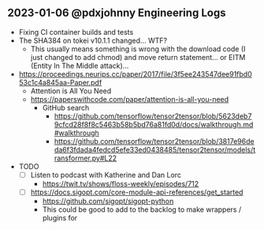 ## 2023-01-06 @pdxjohnny Engineering Logs

- Fixing CI container builds and tests
- The SHA384 on tokei v10.1.1 changed... WTF?
  - This usually means something is wrong with the download code (I just changed to add chmod) and move return statement... or EITM (Entity In The Middle attack)...
- https://proceedings.neurips.cc/paper/2017/file/3f5ee243547dee91fbd053c1c4a845aa-Paper.pdf
  - Attention is All You Need
  - https://paperswithcode.com/paper/attention-is-all-you-need
    - GitHub search
      - https://github.com/tensorflow/tensor2tensor/blob/5623deb79cfcd28f8f8c5463b58b5bd76a81fd0d/docs/walkthrough.md#walkthrough
      - https://github.com/tensorflow/tensor2tensor/blob/3817e96deda6f3fdada4fedcd5efe33ed0438485/tensor2tensor/models/transformer.py#L22
- TODO
  - [ ] Listen to podcast with Katherine and Dan Lorc
    - https://twit.tv/shows/floss-weekly/episodes/712
  - [ ] https://docs.sigopt.com/core-module-api-references/get_started
    - https://github.com/sigopt/sigopt-python
    - This could be good to add to the backlog to make wrappers / plugins for